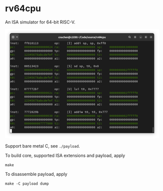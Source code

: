 # rv64cpu
An ISA simulator for 64-bit RISC-V.

![ui](./docs/ui.png)

Support bare metal C, see `./payload`.

To build core, supported ISA extensions and payload, apply
```
make
```

To disassemble payload, apply
```
make -C payload dump
```
